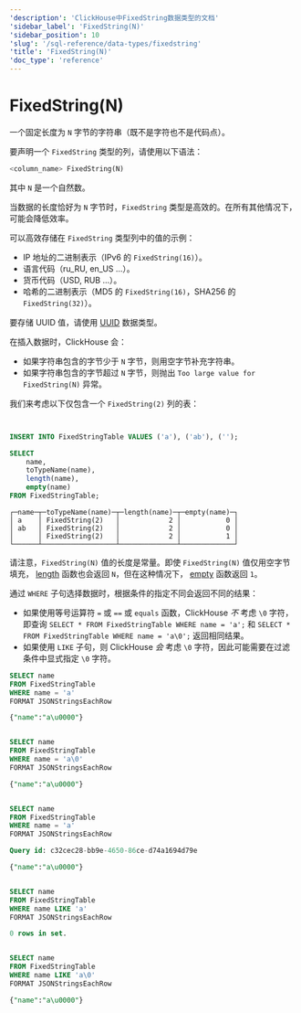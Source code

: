 ```yaml
---
'description': 'ClickHouse中FixedString数据类型的文档'
'sidebar_label': 'FixedString(N)'
'sidebar_position': 10
'slug': '/sql-reference/data-types/fixedstring'
'title': 'FixedString(N)'
'doc_type': 'reference'
---
```



# FixedString(N)

一个固定长度为 `N` 字节的字符串（既不是字符也不是代码点）。

要声明一个 `FixedString` 类型的列，请使用以下语法：

```sql
<column_name> FixedString(N)
```

其中 `N` 是一个自然数。

当数据的长度恰好为 `N` 字节时，`FixedString` 类型是高效的。在所有其他情况下，可能会降低效率。

可以高效存储在 `FixedString` 类型列中的值的示例：

- IP 地址的二进制表示（IPv6 的 `FixedString(16)`）。
- 语言代码（ru_RU, en_US ...）。
- 货币代码（USD, RUB ...）。
- 哈希的二进制表示（MD5 的 `FixedString(16)`，SHA256 的 `FixedString(32)`）。

要存储 UUID 值，请使用 [UUID](../../sql-reference/data-types/uuid.md) 数据类型。

在插入数据时，ClickHouse 会：

- 如果字符串包含的字节少于 `N` 字节，则用空字节补充字符串。
- 如果字符串包含的字节超过 `N` 字节，则抛出 `Too large value for FixedString(N)` 异常。

我们来考虑以下仅包含一个 `FixedString(2)` 列的表：

```sql


INSERT INTO FixedStringTable VALUES ('a'), ('ab'), ('');
```

```sql
SELECT
    name,
    toTypeName(name),
    length(name),
    empty(name)
FROM FixedStringTable;
```

```text
┌─name─┬─toTypeName(name)─┬─length(name)─┬─empty(name)─┐
│ a    │ FixedString(2)   │            2 │           0 │
│ ab   │ FixedString(2)   │            2 │           0 │
│      │ FixedString(2)   │            2 │           1 │
└──────┴──────────────────┴──────────────┴─────────────┘
```

请注意，`FixedString(N)` 值的长度是常量。即使 `FixedString(N)` 值仅用空字节填充， [length](/sql-reference/functions/array-functions#length) 函数也会返回 `N`，但在这种情况下， [empty](../../sql-reference/functions/string-functions.md#empty) 函数返回 `1`。

通过 `WHERE` 子句选择数据时，根据条件的指定不同会返回不同的结果：

- 如果使用等号运算符 `=` 或 `==` 或 `equals` 函数，ClickHouse _不_ 考虑 `\0` 字符，即查询 `SELECT * FROM FixedStringTable WHERE name = 'a';` 和 `SELECT * FROM FixedStringTable WHERE name = 'a\0';` 返回相同结果。
- 如果使用 `LIKE` 子句，则 ClickHouse _会_ 考虑 `\0` 字符，因此可能需要在过滤条件中显式指定 `\0` 字符。

```sql
SELECT name
FROM FixedStringTable
WHERE name = 'a'
FORMAT JSONStringsEachRow

{"name":"a\u0000"}


SELECT name
FROM FixedStringTable
WHERE name = 'a\0'
FORMAT JSONStringsEachRow

{"name":"a\u0000"}


SELECT name
FROM FixedStringTable
WHERE name = 'a'
FORMAT JSONStringsEachRow

Query id: c32cec28-bb9e-4650-86ce-d74a1694d79e

{"name":"a\u0000"}


SELECT name
FROM FixedStringTable
WHERE name LIKE 'a'
FORMAT JSONStringsEachRow

0 rows in set.


SELECT name
FROM FixedStringTable
WHERE name LIKE 'a\0'
FORMAT JSONStringsEachRow

{"name":"a\u0000"}
```
